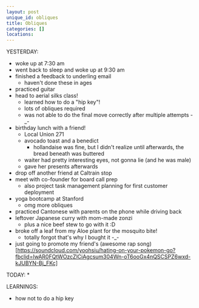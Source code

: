 ```yaml
---
layout: post
unique_id: obliques
title: Obliques
categories: []
locations: 
---
```


YESTERDAY:
* woke up at 7:30 am
* went back to sleep and woke up at 9:30 am
* finished a feedback to underling email
  * haven't done these in ages
* practiced guitar
* head to aerial silks class!
  * learned how to do a "hip key"!
  * lots of obliques required
  * was not able to do the final move correctly after multiple attempts -_-
* birthday lunch with a friend!
  * Local Union 271
  * avocado toast and a benedict
    * hollandaise was fine, but I didn't realize until afterwards, the bread beneath was buttered
  * waiter had pretty interesting eyes, not gonna lie (and he was male)
  * gave her presents afterwards
* drop off another friend at Caltrain stop
* meet with co-founder for board call prep
  * also project task management planning for first customer deployment
* yoga bootcamp at Stanford
  * omg more obliques
* practiced Cantonese with parents on the phone while driving back
* leftover Japanese curry with mom-made zonzi
  * plus a nice beef stew to go with it :D
* broke off a leaf from my Aloe plant for the mosquito bite!
  * totally forgot that's why I bought it -_-
* just going to promote my friend's (awesome rap song)[https://soundcloud.com/yoohsiu/hating-on-your-pokemon-go?fbclid=IwAR0FQtWOzcZlCiAgcsum304Wn-oT6ooGx4nQSCSPZ6wxd-kJUBYN-Bj_FKc]

TODAY:
* 

LEARNINGS:
* how not to do a hip key
